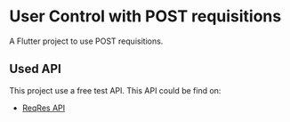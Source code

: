 # User Control with POST requisitions

A Flutter project to use POST requisitions.

## Used API

This project use a free test API. This API could be find on:

- [ReqRes API](https://reqres.in/)